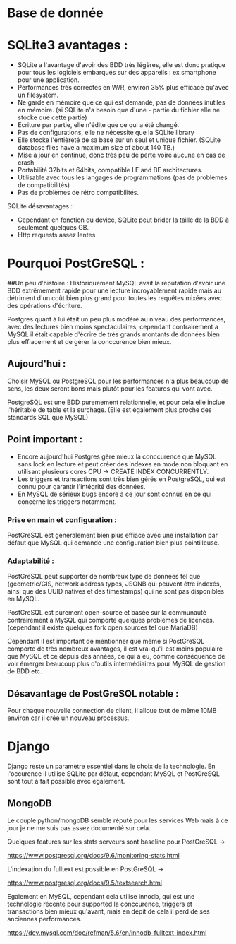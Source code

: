 
# Base de donnée

# SQLite3 avantages :
- SQLite a l'avantage d'avoir des BDD très légères, elle est donc pratique pour tous les logiciels embarqués sur des appareils : ex smartphone pour une application.
- Performances très correctes en W/R, environ 35% plus efficace qu'avec un filesystem.
- Ne garde en mémoire que ce qui est demandé, pas de données inutiles en mémoire. (si SQLite n'a besoin que d'une 	- partie du fichier elle ne stocke que cette partie)
- Ecriture par partie, elle n'édite que ce qui a été changé.
- Pas de configurations, elle ne nécessite que la SQLite library
- Elle stocke l'entièreté de sa base sur un seul et unique fichier. (SQLite database files have a maximum size of about 140 TB.)
- Mise à jour en continue, donc très peu de perte voire aucune en cas de crash
- Portabilité 32bits et 64bits, compatible LE and BE architectures.
- Utilisable avec tous les langages de programmations (pas de problèmes de compatibilités)
- Pas de problèmes de rétro compatibilités.

SQLite désavantages : 
- Cependant en fonction du device, SQLite peut brider la taille de la BDD à seulement quelques GB.
- Http requests assez lentes

# Pourquoi PostGreSQL :

##Un peu d'histoire : 
Historiquement MySQL avait la réputation d'avoir une BDD extrêmement rapide pour une lecture incroyablement rapide mais au détriment d'un coût bien plus grand pour toutes les requêtes mixées avec des opérations d'écriture.

Postgres quant à lui était un peu plus modéré au niveau des performances, avec des lectures bien moins spectaculaires, cependant contrairement a MySQL il était capable d'écrire de très grands montants de données bien plus effiacement et de gérer la conccurence bien mieux.

## Aujourd'hui : 

Choisir MySQL ou PostgreSQL pour les performances n'a plus beaucoup de sens, les deux seront bons mais plutôt pour les features qui vont avec.

PostgreSQL est une BDD puremement relationnelle, et pour cela elle inclue l'héritable de table et la surchage. (Elle est également plus proche des standards SQL que MySQL)

## Point important : 
- Encore aujourd'hui Postgres gère mieux la conccurence que MySQL sans lock en lecture et peut créer des indexes en mode non bloquant en utilisant plusieurs cores CPU -> CREATE INDEX CONCURRENTLY.
- Les triggers et transactions sont très bien gérés en PostgreSQL, qui est connu pour garantir l'intégrité des données.
- En MySQL de sérieux bugs encore à ce jour sont connus en  ce qui concerne les triggers notamment.

### Prise en main et configuration : 
PostGreSQL est généralement bien plus effiace avec une installation par défaut que MySQL qui demande une configuration bien plus pointilleuse.

### Adaptabilité :
PostGreSQL peut supporter de nombreux type de données tel que (geometric/GIS, network address types, JSONB qui peuvent être indexés, ainsi que des UUID natives et des timestamps) qui ne sont pas disponibles en MySQL.

PostGreSQL est purement open-source et basée sur la communauté contrairement à MySQL qui comporte quelques problèmes de licences. (cependant il existe quelques fork open sources tel que MariaDB)

Cependant il est important de mentionner que même si PostGreSQL comporte de très nombreux avantages, il est vrai qu'il est moins populaire que MySQL et ce depuis des années, ce qui a eu, comme  conséquence de voir émerger beaucoup plus d'outils intermédiaires pour MySQL de gestion de BDD etc.

## Désavantage de PostGreSQL notable :
Pour chaque nouvelle connection de client, il alloue tout de même 10MB environ car il crée un nouveau processus.
# Django 
Django reste un paramètre essentiel dans le choix de la technologie.
En l'occurence il utilise SQLite par défaut, cependant MySQL et PostGreSQL sont tout à fait possible avec également.
## MongoDB 
Le couple python/mongoDB semble réputé pour les services Web mais à ce jour je ne me suis pas assez documenté sur cela.

Quelques features sur les stats serveurs sont baseline pour PostGreSQL ->

https://www.postgresql.org/docs/9.6/monitoring-stats.html

L'indexation du fulltext est possible en PostGreSQL -> 

https://www.postgresql.org/docs/9.5/textsearch.html

Egalement en MySQL, cependant cela utilise innodb, qui est une technologie récente pour supported la conccurence, triggers et transactions bien mieux qu'avant, mais en dépit de cela il perd de ses anciennes performances.

https://dev.mysql.com/doc/refman/5.6/en/innodb-fulltext-index.html
